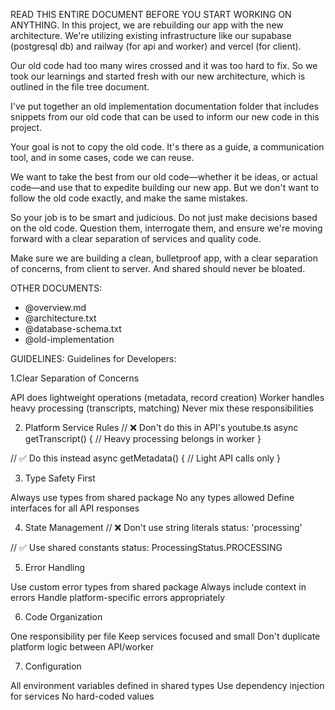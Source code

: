 READ THIS ENTIRE DOCUMENT BEFORE YOU START WORKING ON ANYTHING.
In this project, we are rebuilding our app with the new architecture. We're utilizing existing infrastructure like our supabase (postgresql db) and railway (for api and worker) and vercel (for client). 

Our old code had too many wires crossed and it was too hard to fix. So we took our learnings and started fresh with our new architecture, which is outlined in the file tree document. 

I've put together an old implementation documentation folder that includes snippets from our old code that can be used to inform our new code in this project. 

Your goal is not to copy the old code. It's there as a guide, a communication tool, and in some cases, code we can reuse.

We want to take the best from our old code—whether it be ideas, or actual code—and use that to expedite building our new app. But we don't want to follow the old code exactly, and make the same mistakes. 

So your job is to be smart and judicious. Do not just make decisions based on the old code. Question them, interrogate them, and ensure we're moving forward with a clear separation of services and quality code.

Make sure we are building a clean, bulletproof app, with a clear separation of concerns, from client to server. And shared should never be bloated. 


OTHER DOCUMENTS:
- @overview.md
- @architecture.txt
- @database-schema.txt
- @old-implementation


GUIDELINES:
Guidelines for Developers:

1.Clear Separation of Concerns

API does lightweight operations (metadata, record creation)
Worker handles heavy processing (transcripts, matching)
Never mix these responsibilities

2. Platform Service Rules
// ❌ Don't do this in API's youtube.ts
async getTranscript() {
  // Heavy processing belongs in worker
}

// ✅ Do this instead
async getMetadata() {
  // Light API calls only
}


3. Type Safety First

Always use types from shared package
No any types allowed
Define interfaces for all API responses


4. State Management
// ❌ Don't use string literals
status: 'processing'

// ✅ Use shared constants
status: ProcessingStatus.PROCESSING


5. Error Handling

Use custom error types from shared package
Always include context in errors
Handle platform-specific errors appropriately


6. Code Organization

One responsibility per file
Keep services focused and small
Don't duplicate platform logic between API/worker


7. Configuration

All environment variables defined in shared types
Use dependency injection for services
No hard-coded values
